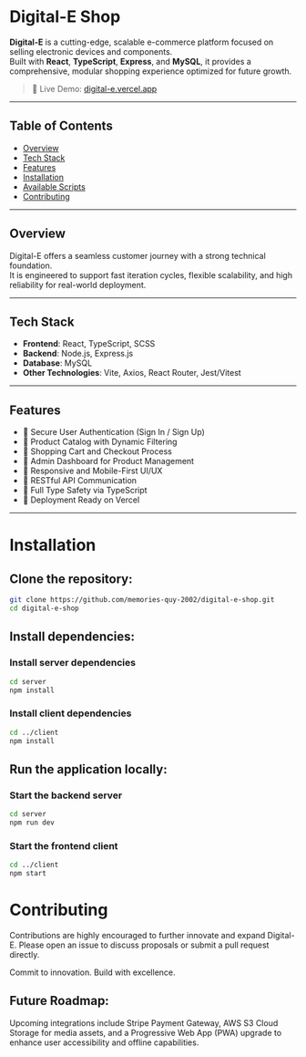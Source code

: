 # Digital-E Shop

**Digital-E** is a cutting-edge, scalable e-commerce platform focused on selling electronic devices and components.  
Built with **React**, **TypeScript**, **Express**, and **MySQL**, it provides a comprehensive, modular shopping experience optimized for future growth.

> 🚀 Live Demo: [digital-e.vercel.app](https://digital-e.vercel.app)

---

## Table of Contents
- [Overview](#overview)
- [Tech Stack](#tech-stack)
- [Features](#features)
- [Installation](#installation)
- [Available Scripts](#available-scripts)
- [Contributing](#contributing)

---

## Overview

Digital-E offers a seamless customer journey with a strong technical foundation.  
It is engineered to support fast iteration cycles, flexible scalability, and high reliability for real-world deployment.

---

## Tech Stack

- **Frontend**: React, TypeScript, SCSS
- **Backend**: Node.js, Express.js
- **Database**: MySQL
- **Other Technologies**: Vite, Axios, React Router, Jest/Vitest

---

## Features

- 🔹 Secure User Authentication (Sign In / Sign Up)
- 🔹 Product Catalog with Dynamic Filtering
- 🔹 Shopping Cart and Checkout Process
- 🔹 Admin Dashboard for Product Management
- 🔹 Responsive and Mobile-First UI/UX
- 🔹 RESTful API Communication
- 🔹 Full Type Safety via TypeScript
- 🔹 Deployment Ready on Vercel

---

# Installation

## Clone the repository:
```bash
git clone https://github.com/memories-quy-2002/digital-e-shop.git
cd digital-e-shop
```

## Install dependencies:

### Install server dependencies
```bash
cd server
npm install
```

### Install client dependencies
```bash
cd ../client
npm install
```

## Run the application locally:

### Start the backend server
```bash
cd server
npm run dev
```

### Start the frontend client
```bash
cd ../client
npm start
```

# Contributing
Contributions are highly encouraged to further innovate and expand Digital-E.
Please open an issue to discuss proposals or submit a pull request directly.

Commit to innovation. Build with excellence.

## Future Roadmap:
Upcoming integrations include Stripe Payment Gateway, AWS S3 Cloud Storage for media assets, and a Progressive Web App (PWA) upgrade to enhance user accessibility and offline capabilities.